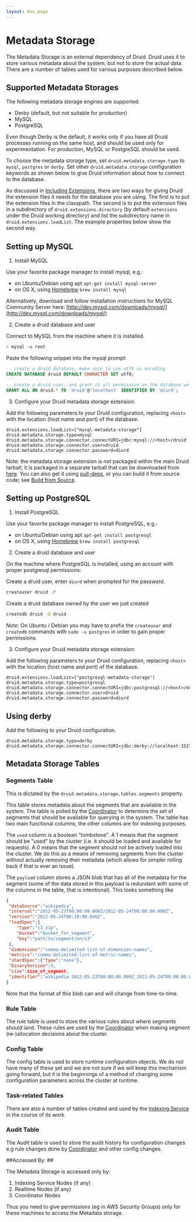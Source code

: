 ```yaml
---
layout: doc_page
---
```

# Metadata Storage

The Metadata Storage is an external dependency of Druid. Druid uses it to store
various metadata about the system, but not to store the actual data. There are
a number of tables used for various purposes described below.

## Supported Metadata Storages

The following metadata storage engines are supported:

* Derby (default, but not suitable for production)
* MySQL
* PostgreSQL

Even though Derby is the default, it works only if you have all Druid
processes running on the same host, and should be used only for experimentation.
For production, MySQL or PostgreSQL should be used.

To choose the metadata storage type, set `druid.metadata.storage.type` to
`mysql`, `postgres` or `derby`.
Set other `druid.metadata.storage` configuration
keywords as shown below to give Druid information about how to connect to
the database.

As discussed in [Including Extensions](../operations/including-extensions.html),
there are two ways for giving Druid the extension files it needs for the
database you are using.
The first is to put the extension files in the classpath.  The second is to
put the extension files in a subdirectory of
`druid.extensions.directory` (by default `extensions` under the Druid working directory) and list the subdirectory name in
`druid.extensions.loadList`.  The example properties below show the second
way.

## Setting up MySQL

1. Install MySQL

  Use your favorite package manager to install mysql, e.g.:
  - on Ubuntu/Debian using apt `apt-get install mysql-server`
  - on OS X, using [Homebrew](http://brew.sh/) `brew install mysql`

  Alternatively, download and follow installation instructions for MySQL
  Community Server here:
  [http://dev.mysql.com/downloads/mysql/](http://dev.mysql.com/downloads/mysql/)

2. Create a druid database and user

  Connect to MySQL from the machine where it is installed.

  ```bash
  > mysql -u root
  ```

  Paste the following snippet into the mysql prompt:

  ```sql
  -- create a druid database, make sure to use utf8 as encoding
  CREATE DATABASE druid DEFAULT CHARACTER SET utf8;

  -- create a druid user, and grant it all permission on the database we just created
  GRANT ALL ON druid.* TO 'druid'@'localhost' IDENTIFIED BY 'diurd';
  ```

3. Configure your Druid metadata storage extension:

  Add the following parameters to your Druid configuration, replacing `<host>`
  with the location (host name and port) of the database.

  ```properties
  druid.extensions.loadList=["mysql-metadata-storage"]
  druid.metadata.storage.type=mysql
  druid.metadata.storage.connector.connectURI=jdbc:mysql://<host>/druid
  druid.metadata.storage.connector.user=druid
  druid.metadata.storage.connector.password=diurd
  ```

  Note: the metadata storage extension is not packaged within the main Druid tarball; it is
  packaged in a separate tarball that can be downloaded from [here](http://druid.io/downloads.html).
  You can also get it using [pull-deps](../pull-deps.html), or you can build
  it from source code; see [Build from Source](../development/build.html).

## Setting up PostgreSQL

1. Install PostgreSQL

  Use your favorite package manager to install PostgreSQL, e.g.:
  - on Ubuntu/Debian using apt `apt-get install postgresql`
  - on OS X, using [Homebrew](http://brew.sh/) `brew install postgresql`

2. Create a druid database and user

  On the machine where PostgreSQL is installed, using an account with proper
  postgresql permissions:

  Create a druid user, enter `diurd` when prompted for the password.

  ```bash
  createuser druid -P
  ```

  Create a druid database owned by the user we just created

  ```bash
  createdb druid -O druid
  ```

  *Note:* On Ubuntu / Debian you may have to prefix the `createuser` and
  `createdb` commands with `sudo -u postgres` in order to gain proper
  permissions.

3. Configure your Druid metadata storage extension:

  Add the following parameters to your Druid configuration, replacing `<host>`
  with the location (host name and port) of the database.

  ```properties
  druid.extensions.loadList=["postgresql-metadata-storage"]
  druid.metadata.storage.type=postgresql
  druid.metadata.storage.connector.connectURI=jdbc:postgresql://<host>/druid
  druid.metadata.storage.connector.user=druid
  druid.metadata.storage.connector.password=diurd
  ```

## Using derby

  Add the following to your Druid configuration.

  ```properties
  druid.metadata.storage.type=derby
  druid.metadata.storage.connector.connectURI=jdbc:derby://localhost:1527//home/y/var/druid_state/derby;create=true
  ```

## Metadata Storage Tables

### Segments Table

This is dictated by the `druid.metadata.storage.tables.segments` property.

This table stores metadata about the segments that are available in the system.
The table is polled by the [Coordinator](../design/coordinator.html) to
determine the set of segments that should be available for querying in the
system. The table has two main functional columns, the other columns are for
indexing purposes.

The `used` column is a boolean "tombstone". A 1 means that the segment should
be "used" by the cluster (i.e. it should be loaded and available for requests).
A 0 means that the segment should not be actively loaded into the cluster. We
do this as a means of removing segments from the cluster without actually
removing their metadata (which allows for simpler rolling back if that is ever
an issue).

The `payload` column stores a JSON blob that has all of the metadata for the segment (some of the data stored in this payload is redundant with some of the columns in the table, that is intentional). This looks something like

```json
{
 "dataSource":"wikipedia",
 "interval":"2012-05-23T00:00:00.000Z/2012-05-24T00:00:00.000Z",
 "version":"2012-05-24T00:10:00.046Z",
 "loadSpec":{
    "type":"s3_zip",
    "bucket":"bucket_for_segment",
    "key":"path/to/segment/on/s3"
 },
 "dimensions":"comma-delimited-list-of-dimension-names",
 "metrics":"comma-delimited-list-of-metric-names",
 "shardSpec":{"type":"none"},
 "binaryVersion":9,
 "size":size_of_segment,
 "identifier":"wikipedia_2012-05-23T00:00:00.000Z_2012-05-24T00:00:00.000Z_2012-05-23T00:10:00.046Z"
}
```

Note that the format of this blob can and will change from time-to-time.

### Rule Table

The rule table is used to store the various rules about where segments should
land. These rules are used by the [Coordinator](../design/coordinator.html)
  when making segment (re-)allocation decisions about the cluster.

### Config Table

The config table is used to store runtime configuration objects. We do not have
many of these yet and we are not sure if we will keep this mechanism going
forward, but it is the beginnings of a method of changing some configuration
parameters across the cluster at runtime.

### Task-related Tables

There are also a number of tables created and used by the [Indexing
Service](../design/indexing-service.html) in the course of its work.

### Audit Table

The Audit table is used to store the audit history for configuration changes
e.g rule changes done by [Coordinator](../design/coordinator.html) and other
config changes.

##Accessed By: ##

The Metadata Storage is accessed only by:

1. Indexing Service Nodes (if any)
2. Realtime Nodes (if any)
3. Coordinator Nodes

Thus you need to give permissions (eg in AWS Security Groups)  only for these machines to access the Metadata storage.
